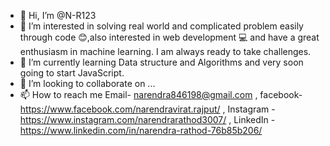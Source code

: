 - 👋 Hi, I’m @N-R123
- 👀 I’m interested in solving real world and complicated problem easily through code 😊,also interested in web development 💻 and have a great enthusiasm in machine learning.
I am always ready to take challenges.
- 🌱 I’m currently learning Data structure and Algorithms and very soon going to start JavaScript.
- 💞️ I’m looking to collaborate on ...
- 📫 How to reach me Email- narendra846198@gmail.com , facebook- https://www.facebook.com/narendravirat.rajput/ , Instagram - https://www.instagram.com/narendrarathod3007/ ,
LinkedIn - https://www.linkedin.com/in/narendra-rathod-76b85b206/

<!---
N-R123/N-R123 is a ✨ special ✨ repository because its `README.md` (this file) appears on your GitHub profile.
You can click the Preview link to take a look at your changes.
--->
